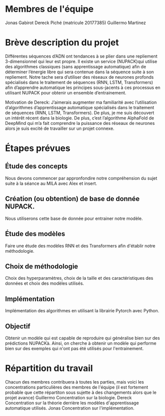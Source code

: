 # Membres de l'équipe
Jonas Gabirot
Dereck Piché (matricule 20177385)
Guillermo Martinez 


# Brève description du projet

Différentes séquences d’ADN ont tendances à se plier dans une repliement 3-dimensionnel
qui leur est propre. Il existe un service (NUPACK)qui utilise des algorithmes classiques (sans apprentissage automatique)
afin de déterminer l’énergie libre qui sera contenue dans la séquence suite à son repliement. Notre tache sera d’utiliser 
des réseaux de neurones profonds spécialisés dans le traitement de séquences (RNN, LSTM, Transformers) afin d’apprendre 
automatique les principes sous-jacents à ces processus en utilisant NUPACK pour obtenir un ensemble d’entrainement. 

Motivation de Dereck:
J’aimerais augmenter ma familiarité avec l’utilisation d’algorithmes d’apprentissage
automatique spécialisés dans le traitement de séquences (RNN, LSTM, Transformers). 
De plus, je me suis découvert un intérêt récent dans la biologie. De plus, c’est l’algorithme 
AlphaFold de DeepMind qui m’a fait comprendre la puissance des réseaux de neurones alors 
je suis excité de travailler sur un projet connexe.


# Étapes prévues
## Étude des concepts
Nous devons commencer par appronfondire notre compréhension du sujet suite à la séance au MILA avec Alex et insert.
## Création (ou obtention) de base de donnée NUPACK.
Nous utiliserons cette base de donnée pour entrainer
notre modèle.
## Étude des modèles
Faire une étude des modèles RNN et des Transformers afin d'établir notre méthodologie.
## Choix de méthodologie
Choix des hyperparamètres, choix de la taille et des caractéristiques des données et choix des modèles utilisés.

## Implémentation
Implémentation des algorithmes en utilisant la librairie 
Pytorch avec Python.

## Objectif 
Obtenir un modèle qui est capable de reproduire qui généralise bien sur des prédictions NUPACKà. Ainsi, on cherche à obtenir un modèle qui performe bien sur des 
exemples qui n'ont pas été utilisés pour l'entrainement.


# Répartition du travail
Chacun des membres contribuera à toutes les parties, mais 
voici les concentrations particulières des membres de l'équipe (il est fortement probable que cette répartiton sous sujette à des changements alors que le projet avance)
Guillermo 
Concentration sur la biologie.
Dereck 
Concentration sur la théorie derrière les modèles d'apprentissage automatique utilisés.
Jonas
Concentration sur l'implémentation.

